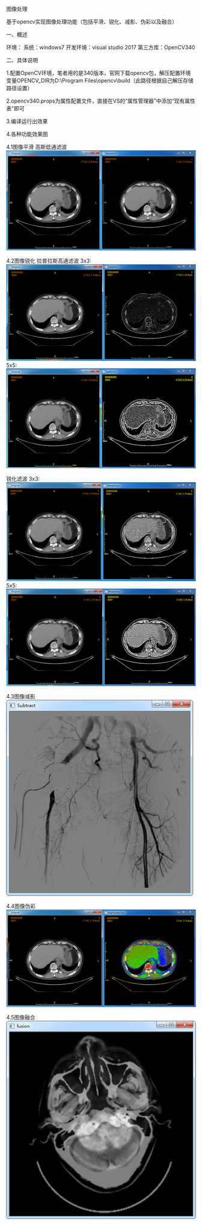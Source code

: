 图像处理

基于opencv实现图像处理功能（包括平滑、锐化、减影、伪彩以及融合）

一、概述

环境：
系统：windows7
开发环境：visual studio 2017
第三方库：OpenCV340

二、具体说明

1.配置OpenCV环境，笔者用的是340版本，官网下载opencv包，解压配置环境变量OPENCV_DIR为D:\Program Files\opencv\build（此路径根据自己解压存储路径设置）

2.opencv340.props为属性配置文件，直接在VS的“属性管理器”中添加“现有属性表”即可

3.编译运行出效果

4.各种功能效果图

4.1图像平滑
高斯低通滤波
![image](https://github.com/mengtiantm/OpenCVTest/blob/master/ResultImage/Gaussian3x3.png)

4.2图像锐化
拉普拉斯高通滤波
3x3:
![image](https://github.com/mengtiantm/OpenCVTest/blob/master/ResultImage/Laplacian3x3.png)
5x5:
![image](https://github.com/mengtiantm/OpenCVTest/blob/master/ResultImage/Laplacian5x5.png)

锐化滤波
3x3:
![image](https://github.com/mengtiantm/OpenCVTest/blob/master/ResultImage/Sharpening3x3.png)
5x5:
![image](https://github.com/mengtiantm/OpenCVTest/blob/master/ResultImage/Sharpening5x5.png)

4.3图像减影
![image](https://github.com/mengtiantm/OpenCVTest/blob/master/ResultImage/Subtract.png)

4.4图像伪彩
![image](https://github.com/mengtiantm/OpenCVTest/blob/master/ResultImage/PseudoColor.png)

4.5图像融合
![image](https://github.com/mengtiantm/OpenCVTest/blob/master/ResultImage/Fusion.png)

